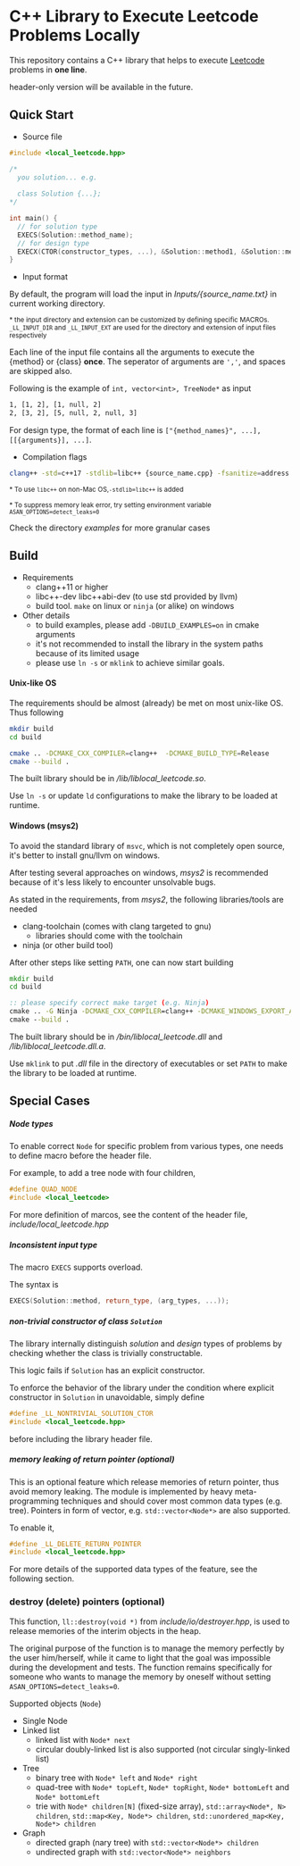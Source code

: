 # C++ Library to Execute Leetcode Problems Locally

This repository contains a C++ library that helps to execute [Leetcode](https://leetcode.com/) problems in **one line**. 

header-only version will be available in the future.

## Quick Start

- Source file

```cpp
#include <local_leetcode.hpp>

/*
  you solution... e.g.
  
  class Solution {...};
*/

int main() {
  // for solution type
  EXECS(Solution::method_name);
  // for design type
  EXECX(CTOR(constructor_types, ...), &Solution::method1, &Solution::method2, ...);
}
```


- Input format

By default, the program will load the input in *Inputs/{source_name.txt}* in current working directory.

<sup>* the input directory and extension can be customized by defining specific MACROs. `_LL_INPUT_DIR` and `_LL_INPUT_EXT` are used for the directory and extension of input files respectively</sup>

Each line of the input file contains all the arguments to execute the {method} or {class} **once**. The seperator of arguments are `','`, and spaces are skipped also.

Following is the example of `int, vector<int>, TreeNode*` as input
```txt
1, [1, 2], [1, null, 2]
2, [3, 2], [5, null, 2, null, 3]
```

For design type, the format of each line is `["{method_names}", ...], [[{arguments}], ...]`.


- Compilation flags

```bash
clang++ -std=c++17 -stdlib=libc++ {source_name.cpp} -fsanitize=address -fsanitize=undefined -fno-omit-frame-pointer -O2 -Ipath/to/local_leetcode/include -Lpath/to/local_leetcode/lib -o {output_executable} -llocal_leetcode
```

<sup>* To use `libc++` on non-Mac OS,`-stdlib=libc++` is added </sup>

<sup>* To suppress memory leak error, try setting environment variable `ASAN_OPTIONS=detect_leaks=0`</sup>


Check the directory *examples* for more granular cases

## Build

* Requirements
  * clang++11 or higher
  * libc++-dev libc++abi-dev (to use std provided by llvm)
  * build tool. `make` on linux or `ninja` (or alike) on windows
* Other details
  * to build examples, please add `-DBUILD_EXAMPLES=on` in cmake arguments
  * it's not recommended to install the library in the system paths because of its limited usage
  * please use `ln -s` or `mklink` to achieve similar goals.


#### Unix-like OS

The requirements should be almost (already) be met on most unix-like OS. Thus following 

```bash
mkdir build
cd build

cmake .. -DCMAKE_CXX_COMPILER=clang++  -DCMAKE_BUILD_TYPE=Release
cmake --build .
```

The built library should be in */lib/liblocal_leetcode.so*.

Use `ln -s` or update `ld` configurations to make the library to be loaded at runtime.

#### Windows (msys2)

To avoid the standard library of `msvc`, which is not completely open source, it's better to install gnu/llvm on windows.

After testing several approaches on windows, *msys2* is recommended because of it's less likely to encounter unsolvable bugs.

As stated in the requirements, from *msys2*, the following libraries/tools are needed

- clang-toolchain (comes with clang targeted to gnu)
  - libraries should come with the toolchain
- ninja (or other build tool)

After other steps like setting `PATH`, one can now start building

```bat
mkdir build
cd build

:: please specify correct make target (e.g. Ninja)
cmake .. -G Ninja -DCMAKE_CXX_COMPILER=clang++ -DCMAKE_WINDOWS_EXPORT_ALL_SYMBOLS=TRUE -DCMAKE_BUILD_TYPE=Release
cmake --build .
```

The built library should be in */bin/liblocal_leetcode.dll* and */lib/liblocal_leetcode.dll.a*.

Use `mklink` to put *.dll* file in the directory of executables or set `PATH` to make the library to be loaded at runtime.

## Special Cases

##### Node types

To enable correct `Node` for specific problem from various types, one needs to define macro before the header file.

For example, to add a tree node with four children, 

```cpp
#define QUAD_NODE
#include <local_leetcode>
```

For more definition of marcos, see the content of the header file, *include/local_leetcode.hpp*


##### Inconsistent input type

The macro `EXECS` supports overload.

The syntax is

```cpp
EXECS(Solution::method, return_type, (arg_types, ...));
```

##### non-trivial constructor of class `Solution`

The library internally distinguish *solution* and *design* types of problems by checking whether the class is trivially constructable.

This logic fails if `Solution` has an explicit constructor. 

To enforce the behavior of the library under the condition where explicit constructor in `Solution` in unavoidable, simply define

```cpp
#define _LL_NONTRIVIAL_SOLUTION_CTOR
#include <local_leetcode.hpp>
```

before including the library header file.

##### memory leaking of return pointer (optional)

This is an optional feature which release memories of return pointer, thus avoid memory leaking. The module is implemented by heavy meta-programming techniques and should cover most common data types (e.g. tree). Pointers in form of vector, e.g. `std::vector<Node*>` are also supported.

To enable it, 

```cpp
#define _LL_DELETE_RETURN_POINTER
#include <local_leetcode.hpp>
```

For more details of the supported data types of the feature, see the following section.

### destroy (delete) pointers (optional)


This function, `ll::destroy(void *)` from *include/io/destroyer.hpp*,  is used to release memories of the interim objects in the heap.

The original purpose of the function is to manage the memory perfectly by the user him/herself, while it came to light that the goal was impossible during the development and tests. The function remains specifically for someone who wants to manage the memory by oneself without setting `ASAN_OPTIONS=detect_leaks=0`.

Supported objects (`Node`)

- Single Node
- Linked list
  - linked list with `Node* next`
  - circular doubly-linked list is also supported (not circular singly-linked list)
- Tree
  - binary tree with `Node* left` and `Node* right`
  - quad-tree with `Node* topLeft`, `Node* topRight`, `Node* bottomLeft` and `Node* bottomLeft`
  - trie with `Node* children[N]` (fixed-size array), `std::array<Node*, N> children`, `std::map<Key, Node*> children`, `std::unordered_map<Key, Node*> children`
- Graph
  - directed graph (nary tree) with `std::vector<Node*> children`
  - undirected graph with `std::vector<Node*> neighbors`


